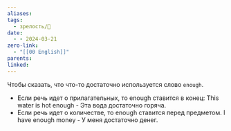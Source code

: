 ```yaml
---
aliases: 
tags:
  - зрелость/🌱
date:
  - - 2024-03-21
zero-link:
  - "[[00 English]]"
parents: 
linked:
---
```

Чтобы сказать, что что-то достаточно используется слово `enough`.

- Если речь идет о прилагательных, то enough ставится в конец: This water is hot enough - Эта вода достаточно горяча.
- Если речь идет о количестве, то enough ставится перед предметом. I have enough money - У меня достаточно денег.